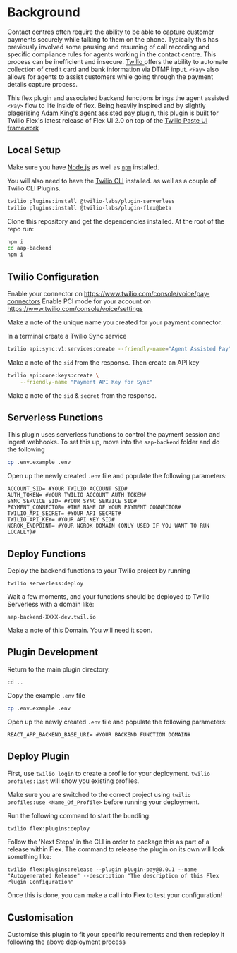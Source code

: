 # Background

Contact centres often require the ability to be able to capture customer payments securely while talking to them on the phone. Typically this has previously involved some pausing and resuming of call recording and specific compliance rules for agents working in the contact centre. This process can be inefficient and insecure. [Twilio <Pay>](https://www.twilio.com/pay) offers the ability to automate collection of credit card and bank information via DTMF input. `<Pay>` also allows for agents to assist customers while going through the payment details capture process.

This flex plugin and associated backend functions brings the agent assisted `<Pay>` flow to life inside of flex. Being heavily inspired and by slightly plagerising [Adam King's agent assisted pay plugin](https://github.com/aking-twilio/flex-agent-assisted-payments-plugin), this plugin is built for Twilio Flex's latest release of Flex UI 2.0 on top of the [Twilio Paste UI framework](https://paste.twilio.design/)

## Local Setup

Make sure you have [Node.js](https://nodejs.org) as well as [`npm`](https://npmjs.com) installed.

You will also need to have the [Twilio CLI](https://www.twilio.com/docs/twilio-cli/quickstart#install-twilio-cli) installed. as well as a couple of Twilio CLI Plugins.

```bash
twilio plugins:install @twilio-labs/plugin-serverless
twilio plugins:install @twilio-labs/plugin-flex@beta
```

Clone this repository and get the dependencies installed. At the root of the repo run:
```bash
npm i
cd aap-backend
npm i
```

## Twilio Configuration

Enable your <Pay /> connector on https://www.twilio.com/console/voice/pay-connectors
Enable PCI mode for your account on https://www.twilio.com/console/voice/settings

Make a note of the unique name you created for your payment connector.

In a terminal create a Twilio Sync service
```bash
twilio api:sync:v1:services:create --friendly-name="Agent Assisted Pay"
```
Make a note of the `sid` from the response. Then create an API key

```bash
twilio api:core:keys:create \
    --friendly-name "Payment API Key for Sync"
```
Make a note of the `sid` & `secret` from the response.

## Serverless Functions
This plugin uses serverless functions to control the payment session and ingest webhooks. To set this up, move into the `aap-backend` folder and do the following

```bash
cp .env.example .env
```
Open up the newly created `.env` file and populate the following parameters:
```
ACCOUNT_SID= #YOUR TWILIO ACCOUNT SID#
AUTH_TOKEN= #YOUR TWILIO ACCOUNT AUTH TOKEN#
SYNC_SERVICE_SID= #YOUR SYNC SERVICE SID#
PAYMENT_CONNECTOR= #THE NAME OF YOUR PAYMENT CONNECTOR#
TWILIO_API_SECRET= #YOUR API SECRET#
TWILIO_API_KEY= #YOUR API KEY SID#
NGROK_ENDPOINT= #YOUR NGROK DOMAIN (ONLY USED IF YOU WANT TO RUN LOCALLY)#
```
## Deploy Functions
Deploy the backend functions to your Twilio project by running

`twilio serverless:deploy`

Wait a few moments, and your functions should be deployed to Twilio Serverless with a domain like:

`aap-backend-XXXX-dev.twil.io`

Make a note of this Domain. You will need it soon.

## Plugin Development

Return to the main plugin directory. 

`cd ..` 

Copy the example `.env` file
```bash
cp .env.example .env
```
Open up the newly created `.env` file and populate the following parameters:
```
REACT_APP_BACKEND_BASE_URI= #YOUR BACKEND FUNCTION DOMAIN#
```

## Deploy Plugin
First, use `twilio login` to create a profile for your deployment. 
`twilio profiles:list` will show you existing profiles.

Make sure you are switched to the correct project using `twilio profiles:use <Name_Of_Profile>` before running your deployment.

Run the following command to start the bundling:

```bash
twilio flex:plugins:deploy
```

Follow the 'Next Steps' in the CLI in order to package this as part of a release within Flex. The command to release the plugin on its own will look something like:

`twilio flex:plugins:release --plugin plugin-pay@0.0.1 --name "Autogenerated Release" --description "The description of this Flex Plugin Configuration"`

Once this is done, you can make a call into Flex to test your configuration! 

## Customisation
Customise this plugin to fit your specific requirements and then redeploy it following the above deployment process